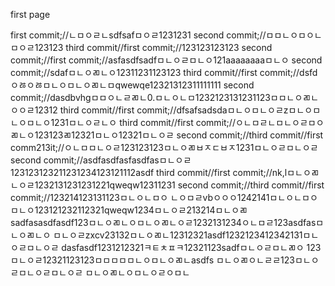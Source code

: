 first page

first commit;//ㄴㅁㅇㄹㄴsdfsafㅁㅇㄹ1231231
second commit;//ㅁㅁㄴㅇㅁㅇㄴㅁㅇㄹ123123
third commit//first commit;//123123123123
second commit;//first commit;//asfasdfsadfㅁㄴㅇㄹㅁㄴㅇ121aaaaaaaaㅁㄴㅇ
second commit;//sdafㅁㄴㅇㄻㄴㅇ12311231123123
third commit//first commit;//dsfdㅇㅀㅇㅀㅁㄴㅇㅁㄴㅇㄻㄴㅁqwewqe12321312311111111
second commit;//dasdbvhgㅁㅁㅇㄴㄹㄻㄴ0.ㅁㄴㅇㄴㅁ1232123131231123ㅁㅁㄴㅇㄻㄴㅇㅇㄹ12312
third commit//first commit;//dfsafsadsdaㅁㄴㅇㅁㄴㅇㄹzㅁㄴㅇㅁㄴㅇㅁㄴㅇ1231ㅁㄴㅇㄹㄴㅇ
third commit//first commit;//ㅇㄴㅁㄹㄴㅁㄴㅇㄹㅁㅇㄻㄴㅇ123123ㄻ12321ㅁㄴㅇ12321ㅁㄴㅇㄹ
second commit;//third commit//first comm213it;//ㅇㄴㅁㅁㄴㅇㄹ123123123ㅁㄴㅇㄻㅂㅈㄷㅂㅈ1231ㅁㄴㅇㄹㅁㄴㅇㄹ
second commit;//asdfasdfasfasdfasㅁㄴㅇㄹ123123123211231234123121112asdf
third commit//first commit;//nk,lㅁㄴㅇㄻㄴㅇㄹ1232131231231221qweqw12311231
second commit;//third commit//first commit;//123214123131123ㅁㄴㅇㄴㅁㅇ
ㄴㅇㅁㄹvbㅇㅇㅇ1242141ㅁㄴㅇㄴㅁㅇㅁㄴㅇ123121232112321qweqw1234ㅁㄴㅇㄹ213214ㅁㄴㅇㄻ
sadfasasdfasdf123ㅁㄴㅇㄻㄴㅇㅁㄴㅇㄻㄴㅇㄹ1232131234ㅇㄴㅁㄹ123asdfasㅁㄴㅇㄻㄴㅇ
ㅁㄴㅇㄹzxcv23132ㅁㄴㅇㄻㄴ12312321asdf1232123412342131ㅁㄴㅇㄹㅁㄴㅇㄹ
dasfasdf1231212321ㅋㅌㅊㅍㅋ12321123sadfㅁㄴㅇㄹㅁㄴㄻㅇ
123ㅁㄴㅇㄹ12321123123ㅁㅁㅁㅁㅁㄴㅇㅁㄴㅇㄻㄴasdfs
ㅁㄴㅇㄻㅇㄴㄹㄹ123ㅁㄴㅇㄹㅁㄴㅇㄹㅁㄴㅇㄹ
ㅁㄴㅇㄻㄴㅇㅁㄴㅇㄹㅇㅁㄴ
